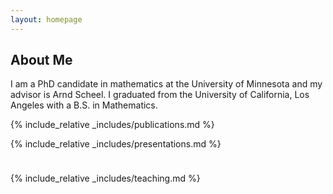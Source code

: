```yaml
---
layout: homepage
---
```


## About Me

I am a PhD candidate in mathematics at the University of Minnesota and my advisor is Arnd Scheel. I graduated from the University of California, Los Angeles with a B.S. in Mathematics.

<!--## Research Interests

- **Computer Vision:** image recognition, image generation, video captioning
- **Machine Learning:** meta-learning, incremental learning, transfer learning

## News

- **[Feb. 2020]** Our paper about incremental learning is accepted to CVPR 2020.
- **[Feb. 2020]** We will host the ACM Multimedia Asia 2020 conference in Singapore!
- **[Sept. 2019]** Our paper about few-shot learning is accepted to NeurIPS 2019.
- **[Mar. 2019]** Our paper about few-shot learning is accepted to CVPR 2019.
-->
{% include_relative _includes/publications.md %}

{% include_relative _includes/presentations.md %}

<p style="font-size:10px;line-height:1;"><br/></p>

{% include_relative _includes/teaching.md %}

<!--{% include_relative _includes/services.md %}-->
